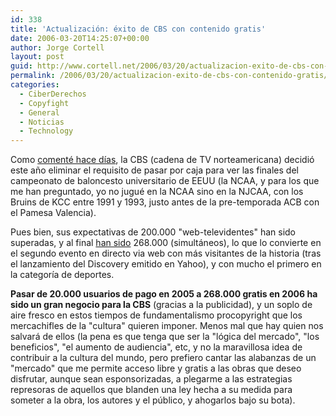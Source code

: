 ```yaml
---
id: 338
title: 'Actualización: éxito de CBS con contenido gratis'
date: 2006-03-20T14:25:07+00:00
author: Jorge Cortell
layout: post
guid: http://www.cortell.net/2006/03/20/actualizacion-exito-de-cbs-con-contenido-gratis/
permalink: /2006/03/20/actualizacion-exito-de-cbs-con-contenido-gratis/
categories:
  - CiberDerechos
  - Copyfight
  - General
  - Noticias
  - Technology
---
```

Como [comenté hace dí­as](http://www.cortell.net/2006/03/15/cbs-descubre-que-sgae-se-equivoca/), la CBS (cadena de TV norteamericana) decidió este año eliminar el requisito de pasar por caja para ver las finales del campeonato de baloncesto universitario de EEUU (la NCAA, y para los que me han preguntado, yo no jugué en la NCAA sino en la NJCAA, con los Bruins de KCC entre 1991 y 1993, justo antes de la pre-temporada ACB con el Pamesa Valencia).

Pues bien, sus expectativas de 200.000 "web-televidentes" han sido superadas, y al final [han sido](http://www.redherring.com/Article.aspx?a=16153&hed=Basketball%20Sets%20New%20Record) 268.000 (simultáneos), lo que lo convierte en el segundo evento en directo via web con más visitantes de la historia (tras el lanzamiento del Discovery emitido en Yahoo), y con mucho el primero en la categorí­a de deportes.

**Pasar de 20.000 usuarios de pago en 2005 a 268.000 gratis en 2006 ha sido un gran negocio para la CBS** (gracias a la publicidad), y un soplo de aire fresco en estos tiempos de fundamentalismo procopyright que los mercachifles de la "cultura" quieren imponer. Menos mal que hay quien nos salvará de ellos (la pena es que tenga que ser la "lógica del mercado", "los beneficios", "el aumento de audiencia", etc, y no la maravillosa idea de contribuir a la cultura del mundo, pero prefiero cantar las alabanzas de un "mercado" que me permite acceso libre y gratis a las obras que deseo disfrutar, aunque sean esponsorizadas, a plegarme a las estrategias represoras de aquellos que blanden una ley hecha a su medida para someter a la obra, los autores y el público, y ahogarlos bajo su bota).